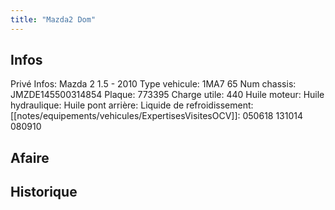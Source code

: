 ```yaml
---
title: "Mazda2 Dom"
---
```


## Infos
Privé
Infos: Mazda 2 1.5 - 2010
Type vehicule: 1MA7 65
Num chassis: JMZDE145500314854
Plaque: 773395
Charge utile: 440
Huile moteur:
Huile hydraulique:
Huile pont arrière:
Liquide de refroidissement:
[[notes/equipements/vehicules/ExpertisesVisitesOCV]]: 050618 131014 080910

## Afaire 

## Historique